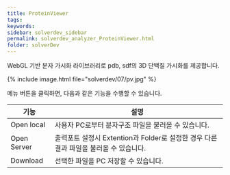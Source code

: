 ```yaml
---
title: ProteinViewer
tags: 
keywords:
sidebar: solverdev_sidebar
permalink: solverdev_analyzer_ProteinViewer.html
folder: solverDev
---
```


WebGL 기반 분자 가시화 라이브러리로 pdb, sdf의 3D 단백질 가시화를 제공합니다.

{% include image.html file="solverdev/07/pv.jpg" %}

메뉴 버튼을 클릭하면, 다음과 같은 기능을 수행할 수 있습니다.

|기능|설명|
|--|--|
|Open local|사용자 PC로부터 분자구조 파일을 불러올 수 있습니다.|
|Open Server| 출력포트 설정시 Extention과 Folder로 설정한 경우 다른 결과 파일을 불러올 수 있습니다.|
|Download |선택한 파일을 PC 저장할 수 있습니다.|
